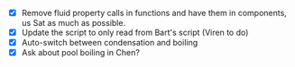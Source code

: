 - [x] Remove fluid property calls in functions and have them in components, us Sat as much as possible.
- [x] Update the script to only read from Bart's script (Viren to do)
- [x] Auto-switch between condensation and boiling
- [x] Ask about pool boiling in Chen?